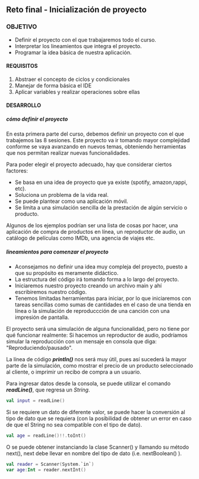 ## Reto final - Inicialización de proyecto 

### OBJETIVO

- Definir el proyecto con el que trabajaremos todo el curso.
- Interpretar los lineamientos que integra el proyecto.
- Programar la idea básica de nuestra aplicación.

#### REQUISITOS

1. Abstraer el concepto de ciclos y condicionales
2. Manejar de forma básica el IDE 
3. Aplicar variables y realizar operaciones sobre ellas

#### DESARROLLO

##### cómo definir el proyecto

En esta primera parte del curso, debemos definir un proyecto con el que trabajemos las 8 sesiones. Este proyecto va ir tomando mayor complejidad conforme se vaya avanzando en nuevos temas, obteniendo herramientas que nos permitan realizar nuevas funcionalidades.

Para poder elegir el proyecto adecuado, hay que considerar ciertos factores:

* Se basa en una idea de proyecto que ya existe (spotify, amazon,rappi, etc).
* Soluciona un problema de la vida real.
* Se puede plantear como una aplicación móvil.
* Se limita a una simulación sencilla de la prestación de algún servicio o producto.


Algunos de los ejemplos podrían ser una lista de cosas por hacer, una aplicación de compra de productos en línea, un reproductor de audio, un catálogo de películas como IMDb, una agencia de viajes etc.

##### lineamientos para comenzar el proyecto

- Aconsejamos no definir una idea muy compleja del proyecto, puesto a que su propósito es meramente didáctico.
- La estructura del código irá tomando forma a lo largo del proyecto.
- Iniciaremos nuestro proyecto creando un archivo main y ahí escribiremos nuestro código.
- Tenemos limitadas herramientas para iniciar, por lo que iniciaremos con tareas sencillas como sumas de cantidades en el caso de una tienda en línea o la simulación de reproduccción de una canción con una impresión de pantalla.


El proyecto será una simulación de alguna funcionalidad, pero no tiene por qué funcionar realmente: Si hacemos un reproductor de audio, podríamos simular la reproducción con un mensaje en consola que diga: "Reproduciendo/pausado".

La línea de código ***println()*** nos será muy útil, pues así sucederá la mayor parte de la simulación, como mostrar el precio de un producto seleccionado al cliente, o imprimir un recibo de compra a un usuario. 

Para ingresar datos desde la consola, se puede utilizar el comando ***readLine()***, que regresa un *String*.  

```kotlin
val input = readLine()
```

Si se requiere un dato de diferente valor, se puede hacer la conversión al tipo de dato que se requiera (con la posibilidad de obtener un error en caso de que el String no sea compatible con el tipo de dato).

```kotlin
val age = readLine()!!.toInt()
```

O se puede obtener instanciando la clase Scanner() y llamando su método next(), next debe llevar en nombre del tipo de dato (i.e. nextBoolean() ).

```kotlin
val reader = Scanner(System.`in`)
var age:Int = reader.nextInt()
```





